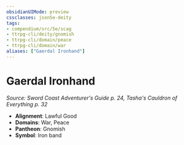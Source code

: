 ```yaml
---
obsidianUIMode: preview
cssclasses: json5e-deity
tags:
- compendium/src/5e/scag
- ttrpg-cli/deity/gnomish
- ttrpg-cli/domain/peace
- ttrpg-cli/domain/war
aliases: ["Gaerdal Ironhand"]
---
```

# Gaerdal Ironhand
*Source: Sword Coast Adventurer's Guide p. 24, Tasha's Cauldron of Everything p. 32* 

- **Alignment**: Lawful Good
- **Domains**: War, Peace
- **Pantheon**: Gnomish
- **Symbol**: Iron band